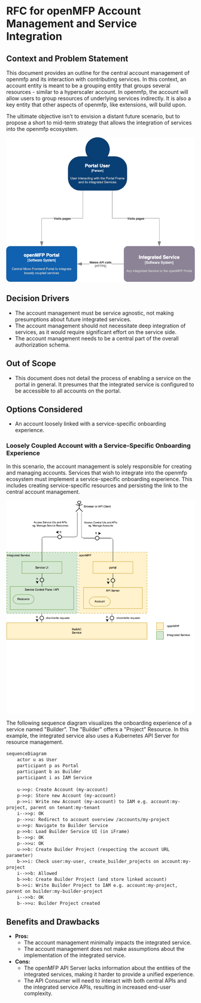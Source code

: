 
# RFC for openMFP Account Management and Service Integration

## Context and Problem Statement

This document provides an outline for the central account management of openmfp and its interaction with contributing services. In this context, an account entity is meant to be a grouping entity that groups several resources - similar to a hyperscaler account. In openmfp, the account will allow users to group resources of underlying services indirectly. It is also a key entity that other aspects of openmfp, like extensions, will build upon.

The ultimate objective isn't to envision a distant future scenario, but to propose a short to mid-term strategy that allows the integration of services into the openmfp ecosystem.

![System Context Overview](assets/account-management-and-service-integration/system-context-overview.drawio.png)

## Decision Drivers

- The account management must be service agnostic, not making presumptions about future integrated services.
- The account management should not necessitate deep integration of services, as it would require significant effort on the service side.
- The account management needs to be a central part of the overall authorization schema.

## Out of Scope

- This document does not detail the process of enabling a service on the portal in general. It presumes that the integrated service is configured to be accessible to all accounts on the portal.

## Options Considered

- An account loosely linked with a service-specific onboarding experience.

### Loosely Coupled Account with a Service-Specific Onboarding Experience

In this scenario, the account management is solely responsible for creating and managing accounts. Services that wish to integrate into the openmfp ecosystem must implement a service-specific onboarding experience. This includes creating service-specific resources and persisting the link to the central account management.

![Account Management Overview](assets/account-management-and-service-integration/account-management-overview.drawio.png)

The following sequence diagram visualizes the onboarding experience of a service named "Builder". The "Builder" offers a "Project" Resource. In this example, the integrated service also uses a Kubernetes API Server for resource management.

```mermaid
sequenceDiagram
    actor u as User
    participant p as Portal
    participant b as Builder
    participant i as IAM Service

    u->>p: Create Account (my-account)
    p->>p: Store new Account (my-account)
    p->>i: Write new Account (my-account) to IAM e.g. account:my-project, parent on tenant:my-tenant
    i-->>p: OK
    p-->>u: Redirect to account overview /accounts/my-project
    u->>p: Navigate to Builder Service
    p->>b: Load Builder Service UI (in iFrame)
    b-->>p: OK
    p-->>u: OK
    u->>b: Create Builder Project (respecting the account URL parameter)
    b->>i: Check user:my-user, create_builder_projects on account:my-project
    i-->>b: Allowed
    b->>b: Create Builder Project (and store linked account) 
    b->>i: Write Builder Project to IAM e.g. account:my-project, parent on builder:my-builder-project
    i-->>b: OK
    b-->>u: Builder Project created
```

## Benefits and Drawbacks

- **Pros:**
  - The account management minimally impacts the integrated service.
  - The account management does not make assumptions about the implementation of the integrated service.
- **Cons:**
  - The openMFP API Server lacks information about the entities of the integrated services, making it harder to provide a unified experience.
  - The API Consumer will need to interact with both central APIs and the integrated service APIs, resulting in increased end-user complexity.
